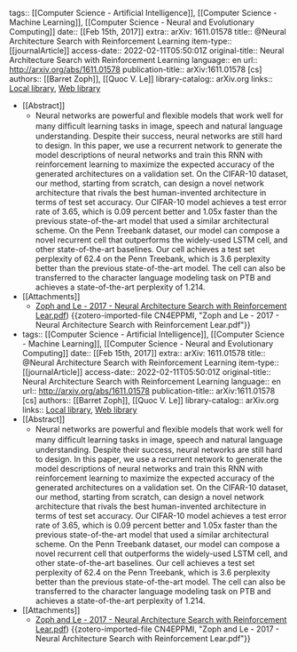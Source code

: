 tags:: [[Computer Science - Artificial Intelligence]], [[Computer Science - Machine Learning]], [[Computer Science - Neural and Evolutionary Computing]]
date:: [[Feb 15th, 2017]]
extra:: arXiv: 1611.01578
title:: @Neural Architecture Search with Reinforcement Learning
item-type:: [[journalArticle]]
access-date:: 2022-02-11T05:50:01Z
original-title:: Neural Architecture Search with Reinforcement Learning
language:: en
url:: http://arxiv.org/abs/1611.01578
publication-title:: arXiv:1611.01578 [cs]
authors:: [[Barret Zoph]], [[Quoc V. Le]]
library-catalog:: arXiv.org
links:: [Local library](zotero://select/library/items/8KKPABXZ), [Web library](https://www.zotero.org/users/9063164/items/8KKPABXZ)

- [[Abstract]]
	- Neural networks are powerful and ﬂexible models that work well for many difﬁcult learning tasks in image, speech and natural language understanding. Despite their success, neural networks are still hard to design. In this paper, we use a recurrent network to generate the model descriptions of neural networks and train this RNN with reinforcement learning to maximize the expected accuracy of the generated architectures on a validation set. On the CIFAR-10 dataset, our method, starting from scratch, can design a novel network architecture that rivals the best human-invented architecture in terms of test set accuracy. Our CIFAR-10 model achieves a test error rate of 3.65, which is 0.09 percent better and 1.05x faster than the previous state-of-the-art model that used a similar architectural scheme. On the Penn Treebank dataset, our model can compose a novel recurrent cell that outperforms the widely-used LSTM cell, and other state-of-the-art baselines. Our cell achieves a test set perplexity of 62.4 on the Penn Treebank, which is 3.6 perplexity better than the previous state-of-the-art model. The cell can also be transferred to the character language modeling task on PTB and achieves a state-of-the-art perplexity of 1.214.
- [[Attachments]]
	- [Zoph and Le - 2017 - Neural Architecture Search with Reinforcement Lear.pdf](https://arxiv.org/pdf/1611.01578.pdf)) {{zotero-imported-file CN4EPPMI, "Zoph and Le - 2017 - Neural Architecture Search with Reinforcement Lear.pdf"}}
- tags:: [[Computer Science - Artificial Intelligence]], [[Computer Science - Machine Learning]], [[Computer Science - Neural and Evolutionary Computing]]
  date:: [[Feb 15th, 2017]]
  extra:: arXiv: 1611.01578
  title:: @Neural Architecture Search with Reinforcement Learning
  item-type:: [[journalArticle]]
  access-date:: 2022-02-11T05:50:01Z
  original-title:: Neural Architecture Search with Reinforcement Learning
  language:: en
  url:: http://arxiv.org/abs/1611.01578
  publication-title:: arXiv:1611.01578 [cs]
  authors:: [[Barret Zoph]], [[Quoc V. Le]]
  library-catalog:: arXiv.org
  links:: [Local library](zotero://select/library/items/8KKPABXZ), [Web library](https://www.zotero.org/users/9063164/items/8KKPABXZ)
- [[Abstract]]
	- Neural networks are powerful and ﬂexible models that work well for many difﬁcult learning tasks in image, speech and natural language understanding. Despite their success, neural networks are still hard to design. In this paper, we use a recurrent network to generate the model descriptions of neural networks and train this RNN with reinforcement learning to maximize the expected accuracy of the generated architectures on a validation set. On the CIFAR-10 dataset, our method, starting from scratch, can design a novel network architecture that rivals the best human-invented architecture in terms of test set accuracy. Our CIFAR-10 model achieves a test error rate of 3.65, which is 0.09 percent better and 1.05x faster than the previous state-of-the-art model that used a similar architectural scheme. On the Penn Treebank dataset, our model can compose a novel recurrent cell that outperforms the widely-used LSTM cell, and other state-of-the-art baselines. Our cell achieves a test set perplexity of 62.4 on the Penn Treebank, which is 3.6 perplexity better than the previous state-of-the-art model. The cell can also be transferred to the character language modeling task on PTB and achieves a state-of-the-art perplexity of 1.214.
- [[Attachments]]
	- [Zoph and Le - 2017 - Neural Architecture Search with Reinforcement Lear.pdf](https://arxiv.org/pdf/1611.01578.pdf)) {{zotero-imported-file CN4EPPMI, "Zoph and Le - 2017 - Neural Architecture Search with Reinforcement Lear.pdf"}}